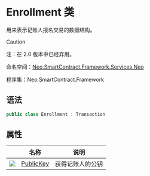 # Enrollment 类

用来表示记账人报名交易的数据结构。

> [!Caution]
> 注：在 2.0 版本中已经弃用。

命名空间：[Neo.SmartContract.Framework.Services.Neo](../Neo.md)

程序集：Neo.SmartContract.Framework

## 语法

```c#
public class Enrollment : Transaction
```

## 属性

|                                          | 名称                                   | 说明       |
| ---------------------------------------- | ------------------------------------ | -------- |
| ![](https://i-msdn.sec.s-msft.com/dynimg/IC74937.jpeg) | [PublicKey](Enrollment/PublicKey.md) | 获得记账人的公钥 |

